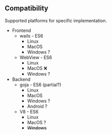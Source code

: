 ## Compatibility

Supported platforms for specific implementation.

* Frontend
    * wails - ES6
        * Linux
        * MacOS
        * Windows ?
    * WebView - ES6
        * Linux
        * MacOS ❌
        * Windows ?
* Backend
    * goja - ES6 (partial?)
        * Linux
        * MacOS
        * Windows ?
        * Android ?
    * V8 - ES6
        * Linux
        * MacOS ?
        * ~~Windows~~
